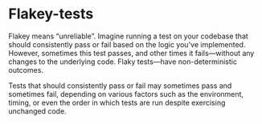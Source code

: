 # Flakey-tests
Flakey means “unreliable”.
Imagine running a test on your codebase that should consistently pass or fail based on the logic you've implemented. However, sometimes this test passes, and other times it fails—without any changes to the underlying code. Flaky tests—have non-deterministic outcomes.

Tests that should consistently pass or fail may sometimes pass and sometimes fail, depending on various factors such as the environment, timing, or even the order in which tests are run despite exercising unchanged code. 

